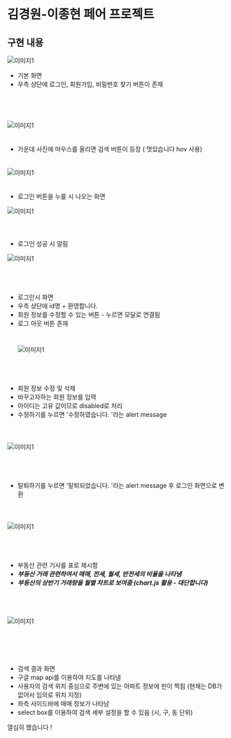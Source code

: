 # 김경원-이종현 페어 프로젝트 

## 구현 내용 ##

![이미지1](사진/01.png)

-  기본 화면
-  우측 상단에 로그인, 회원가입, 비밀번호 찾기 버튼이 존재
　  
　  
　  
　  



![이미지1](사진/02.png)
　  
　  


-  가운데 사진에 마우스를 올리면 검색 버튼이 등장 ( 멋있습니다 hov 사용)
 　  
　  


![이미지1](사진/03.png)
　  
　  
 - 로그인 버튼을 누를 시 나오는 화면




![이미지1](사진/04.png)
　  
　  　  
　  
 - 로그인 성공 시 알림



![이미지1](사진/05.png)

　  
　  
- 로그인시 화면
- 우측 상단에 id명 + 환영합니다.
- 회원 정보를 수정할 수 있는 버튼 - 누르면 모달로 연결됨
- 로그 아웃 버튼 존재
　  
　  　  
　  
![이미지1](사진/06.png)

　  
　  
- 회원 정보 수정 및 삭제
- 바꾸고자하는 회원 정보를 입력
- 아이디는 고유 값이므로 disabled로 처리
- 수정하기를 누르면 '수정하였습니다. '라는 alert message

　  
　  
![이미지1](사진/07.png)

　  
　  
- 탈퇴하기를 누르면 '탈퇴되었습니다. '라는 alert message 후 로그인 화면으로 변환

　  
　  
![이미지1](사진/08.png)

　  
　  
- 부동산 관련 기사를 표로 제시함
- ***부동산 거래 관련하여서 매매, 전세, 월세, 반전세의 비율을 나타냄***
- ***부동산의 상반기 거래량을 월별 차트로 보여줌 (chart.js 활용 - 대단합니다)***


　  
　  

![이미지1](사진/09.png)

　  
　  
　  
 - 검색 결과 화면
 - 구글 map api를 이용하여 지도를 나타냄
 - 사용자의 검색 위치 중심으로 주변에 있는 아파트 정보에 핀이 찍힘 (현재는 DB가 없어서 임의로 위치 지정)
 - 좌측 사이드바에 매매 정보가 나타남
 - select box를 이용하여 검색 세부 설정을 할 수 있음 (시, 구, 동 단위)
  
 


열심히 했습니다 ! 